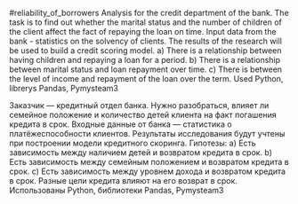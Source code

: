 #reliability_of_borrowers
Analysis for the credit department of the bank.
The task is to find out whether the marital status and the number of children of the client affect the fact of repaying the loan on time.
Input data from the bank - statistics on the solvency of clients.
The results of the research will be used to build a credit scoring model.
a) There is a relationship between having children and repaying a loan for a period.
b) There is a relationship between marital status and loan repayment over time.
c) There is between the level of income and repayment of the loan over the term.
Used Python, librerys Pandas, Pymysteam3

Заказчик — кредитный отдел банка.
Нужно разобраться, влияет ли семейное положение и количество детей клиента на факт погашения кредита в срок.
Входные данные от банка — статистика о платёжеспособности клиентов.
Результаты исследования будут учтены при построении модели кредитного скоринга.
Гипотезы:
a) Есть зависимость между наличием детей и возвратом кредита в срок.
b) Есть зависимость между семейным положением и возвратом кредита в срок.
c) Есть зависимость между уровнем дохода и возвратом кредита в срок.
Разные цели кредита влияют на его возврат в срок.
Использованы Python, библиотеки Pandas, Pymysteam3
